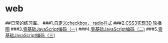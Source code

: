 # web
##日常的练习库。
###1.[自定义checkbox， radio样式](https://luocoding.github.io/web/ife/%E8%87%AA%E5%AE%9A%E4%B9%89checkbox%EF%BC%8C%20radio%E6%A0%B7%E5%BC%8F/1.html)
###2.[CSS3实现3D 轮播图](https://luocoding.github.io/web/ife/CSS3%E5%AE%9E%E7%8E%B03D%20%E8%BD%AE%E6%92%AD%E5%9B%BE/2.html)
###3.[零基础JavaScript编码（一)](https://luocoding.github.io/web/ife/零基础JavaScript编码（一）/3.html)
###4.[零基础JavaScript编码（二)](https://luocoding.github.io/web/ife/零基础JavaScript编码（二）/index.html)
###5.[零基础JavaScript编码（三)](https://luocoding.github.io/web/ife/零基础JavaScript编码（三）/index.html)
